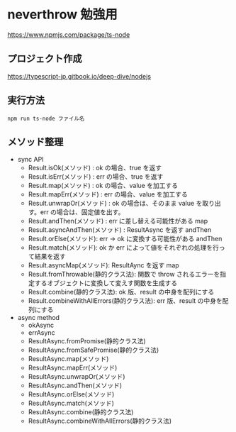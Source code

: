 # neverthrow 勉強用

https://www.npmjs.com/package/ts-node

## プロジェクト作成

https://typescript-jp.gitbook.io/deep-dive/nodejs

## 実行方法

```
npm run ts-node ファイル名
```

## メソッド整理

- sync API
  - Result.isOk(メソッド) : ok の場合、true を返す
  - Result.isErr(メソッド) : err の場合、true を返す
  - Result.map(メソッド) : ok の場合、value を加工する
  - Result.mapErr(メソッド) : err の場合、value を加工する
  - Result.unwrapOr(メソッド) : ok の場合は、そのまま value を取り出す。err の場合は、固定値を出す。
  - Result.andThen(メソッド) : err に差し替える可能性がある map
  - Result.asyncAndThen(メソッド) : ResultAsync を返す andThen
  - Result.orElse(メソッド): err -> ok に変換する可能性がある andThen
  - Result.match(メソッド): ok か err によって値をそれぞれの処理を行って結果を返す
  - Result.asyncMap(メソッド): ResultAync を返す map
  - Result.fromThrowable(静的クラス法): 関数で throw されるエラーを指定するオブジェクトに変換して変えす関数を生成する
  - Result.combine(静的クラス法): ok 版、result の中身を配列にする
  - Result.combineWithAllErrors(静的クラス法): err 版、result の中身を配列にする
- async method
  - okAsync
  - errAsync
  - ResultAsync.fromPromise(静的クラス法)
  - ResultAsync.fromSafePromise(静的クラス法)
  - ResultAsync.map(メソッド)
  - ResultAsync.mapErr(メソッド)
  - ResultAsync.unwrapOr(メソッド)
  - ResultAsync.andThen(メソッド)
  - ResultAsync.orElse(メソッド)
  - ResultAsync.match(メソッド)
  - ResultAsync.combine(静的クラス法)
  - ResultAsync.combineWithAllErrors(静的クラス法)
